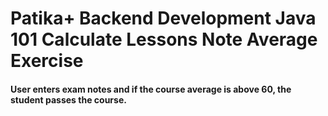 # Patika+ Backend Development Java 101 Calculate Lessons Note Average Exercise

#### User enters exam notes and if the course average is above 60, the student passes the course.

